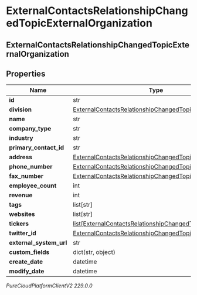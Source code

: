 # ExternalContactsRelationshipChangedTopicExternalOrganization

## ExternalContactsRelationshipChangedTopicExternalOrganization

## Properties

|Name | Type | Description | Notes|
|------------ | ------------- | ------------- | -------------|
| **id** | str |  | [optional] |
| **division** | [ExternalContactsRelationshipChangedTopicDivision](ExternalContactsRelationshipChangedTopicDivision) |  | [optional] |
| **name** | str |  | [optional] |
| **company_type** | str |  | [optional] |
| **industry** | str |  | [optional] |
| **primary_contact_id** | str |  | [optional] |
| **address** | [ExternalContactsRelationshipChangedTopicContactAddress](ExternalContactsRelationshipChangedTopicContactAddress) |  | [optional] |
| **phone_number** | [ExternalContactsRelationshipChangedTopicPhoneNumber](ExternalContactsRelationshipChangedTopicPhoneNumber) |  | [optional] |
| **fax_number** | [ExternalContactsRelationshipChangedTopicPhoneNumber](ExternalContactsRelationshipChangedTopicPhoneNumber) |  | [optional] |
| **employee_count** | int |  | [optional] |
| **revenue** | int |  | [optional] |
| **tags** | list[str] |  | [optional] |
| **websites** | list[str] |  | [optional] |
| **tickers** | [list[ExternalContactsRelationshipChangedTopicTicker]](ExternalContactsRelationshipChangedTopicTicker) |  | [optional] |
| **twitter_id** | [ExternalContactsRelationshipChangedTopicTwitterId](ExternalContactsRelationshipChangedTopicTwitterId) |  | [optional] |
| **external_system_url** | str |  | [optional] |
| **custom_fields** | dict(str, object) |  | [optional] |
| **create_date** | datetime |  | [optional] |
| **modify_date** | datetime |  | [optional] |



_PureCloudPlatformClientV2 229.0.0_
